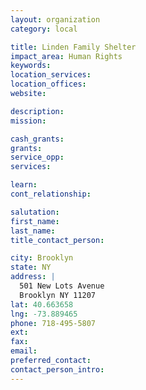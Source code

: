 ```yaml
---
layout: organization
category: local

title: Linden Family Shelter
impact_area: Human Rights
keywords: 
location_services: 
location_offices: 
website: 

description: 
mission: 

cash_grants: 
grants: 
service_opp: 
services: 

learn: 
cont_relationship: 

salutation: 
first_name: 
last_name: 
title_contact_person: 

city: Brooklyn
state: NY
address: |
  501 New Lots Avenue     
  Brooklyn NY 11207
lat: 40.663658
lng: -73.889465
phone: 718-495-5807
ext: 
fax: 
email: 
preferred_contact: 
contact_person_intro: 
---
```

